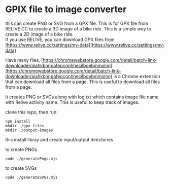 # GPIX file to image converter
this can create PNG or SVG from a GPX file.  This is for GPX file from RELIVE.CC to create a 3D image of a bike ride.  This is a simple way to create a 2D image of a bike ride.  
If you use RELIVE, you can download GPX files from [https://www.relive.cc/settings/my-data](https://www.relive.cc/settings/my-data)

Have many files, [https://chromewebstore.google.com/detail/batch-link-downloader/aiahkbnnpafepcgnhhecilboebmmolnn](https://chromewebstore.google.com/detail/batch-link-downloader/aiahkbnnpafepcgnhhecilboebmmolnn) is a Chrome extension that can download all files from a page.  This is useful to download all files from a page.

It creates PNG or SVGs along with log.txt which contains image file name with Relive activity name.  This is useful to keep track of images.


clone this repo, then run:
```
npm install
mkdir ./gpx-files
mkdir ./output-images
```
this install libray and create input/output directories

to create PNGs 
```
node ./generatePngs.mjs
```

to create SVGs 
```
node ./generateSVGs.mjs
```
